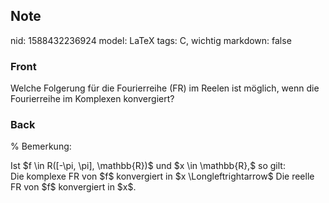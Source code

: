 ## Note
nid: 1588432236924
model: LaTeX
tags: C, wichtig
markdown: false

### Front
Welche Folgerung für die Fourierreihe (FR) im Reelen ist möglich, wenn die Fourierreihe im Komplexen konvergiert?

### Back
% Bemerkung:
<div>
  Ist $f \in R([-\pi, \pi], \mathbb{R})$ und $x \in \mathbb{R},$ so
  gilt:
</div>
<div>
  Die komplexe FR von $f$ konvergiert in $x \Longleftrightarrow$
  Die reelle FR von $f$ konvergiert in $x$.
</div>
